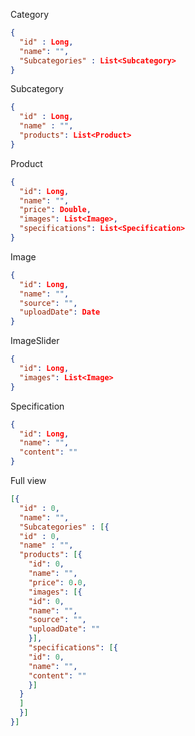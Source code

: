 Category
```json
{
  "id" : Long,
  "name": "",
  "Subcategories" : List<Subcategory>
}
```
Subcategory
```json
{
  "id" : Long,
  "name" : "",
  "products": List<Product> 
}
```

Product
```json
{
  "id": Long,
  "name": "",
  "price": Double,
  "images": List<Image>,
  "specifications": List<Specification>
}
```

Image
```json
{
  "id": Long,
  "name": "",
  "source": "",
  "uploadDate": Date
}
```

ImageSlider
```json
{
  "id": Long,
  "images": List<Image>
}
```

Specification
```json
{
  "id": Long,
  "name": "",
  "content": ""
}
```

Full view
```json
[{
  "id" : 0,
  "name": "",
  "Subcategories" : [{
  "id" : 0,
  "name" : "",
  "products": [{
    "id": 0,
    "name": "",
    "price": 0.0,
    "images": [{
    "id": 0,
    "name": "",
    "source": "",
    "uploadDate": ""
    }],
    "specifications": [{
    "id": 0,
    "name": "",
    "content": ""
    }]
  }
  ] 
  }]
}]
```